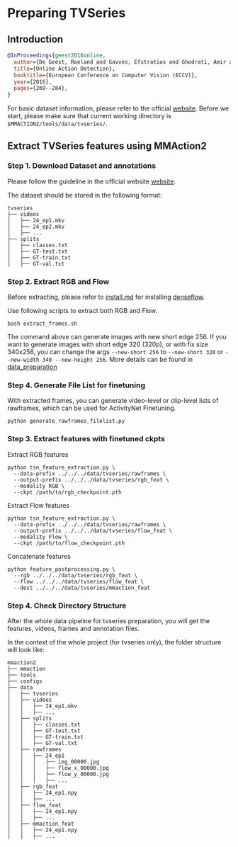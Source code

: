 # Preparing TVSeries

## Introduction

<!-- [DATASET] -->

```BibTeX
@InProceedings{geest2016online,
  author={De Geest, Roeland and Gavves, Efstratios and Ghodrati, Amir and Li, Zhenyang and Snoek, Cees and Tuytelaars, Tinne},
  title={Online Action Detection},
  booktitle={European Conference on Computer Vision (ECCV)},
  year={2016},
  pages={269--284},
}
```

For basic dataset information, please refer to the official [website](https://homes.esat.kuleuven.be/psi-archive/rdegeest/TVSeries.html).
Before we start, please make sure that current working directory is `$MMACTION2/tools/data/tvseries/`.

## Extract TVSeries features using MMAction2

### Step 1. Download Dataset and annotations
Please follow the guideline in the official website [website](https://homes.esat.kuleuven.be/psi-archive/rdegeest/TVSeries.html).

The dataset should be stored in the following format:
```
tvseries
├── videos
│   ├── 24_ep1.mkv
│   ├── 24_ep2.mkv
│   ├── ...
├── splits
│   ├── classes.txt
│   ├── GT-test.txt
│   ├── GT-train.txt
│   ├── GT-val.txt
```

### Step 2. Extract RGB and Flow

Before extracting, please refer to [install.md](/docs/install.md) for installing [denseflow](https://github.com/open-mmlab/denseflow).

Use following scripts to extract both RGB and Flow.

```shell
bash extract_frames.sh
```

The command above can generate images with new short edge 256. If you want to generate images with short edge 320 (320p), or with fix size 340x256, you can change the args `--new-short 256` to `--new-short 320` or `--new-width 340 --new-height 256`.
More details can be found in [data_preparation](/docs/data_preparation.md)



### Step 4. Generate File List for finetuning

With extracted frames, you can generate video-level or clip-level lists of rawframes, which can be used for ActivityNet Finetuning.

```shell
python generate_rawframes_filelist.py
```


### Step 3. Extract features with finetuned ckpts

Extract RGB features
```shell
python tsn_feature_extraction.py \
  --data-prefix ../../../data/tvseries/rawframes \
  --output-prefix ../../../data/tvseries/rgb_feat \
  --modality RGB \
  --ckpt /path/to/rgb_checkpoint.pth
```
Extract Flow features
```shell
python tsn_feature_extraction.py \
  --data-prefix ../../../data/tvseries/rawframes \
  --output-prefix ../../../data/tvseries/flow_feat \
  --modality Flow \
  --ckpt /path/to/flow_checkpoint.pth
```

Concatenate features
```shell
python feature_postprocessing.py \
  --rgb ../../../data/tvseries/rgb_feat \
  --flow ../../../data/tvseries/flow_feat \
  --dest ../../../data/tvseries/mmaction_feat
```


### Step 4. Check Directory Structure

After the whole data pipeline for tvseries preparation,
you will get the features, videos, frames and annotation files.

In the context of the whole project (for tvseries only), the folder structure will look like:

```
mmaction2
├── mmaction
├── tools
├── configs
├── data
│   ├── tvseries
│   ├── videos
│   │   ├── 24_ep1.mkv
│   │   ├── ...
│   ├── splits
│   │   ├── classes.txt
│   │   ├── GT-test.txt
│   │   ├── GT-train.txt
│   │   ├── GT-val.txt
│   ├── rawframes
│   │   ├── 24_ep1
│   │   │   ├── img_00000.jpg
│   │   │   ├── flow_x_00000.jpg
│   │   │   ├── flow_y_00000.jpg
│   │   │   ├── ...
│   ├── rgb_feat
│   │   ├── 24_ep1.npy
│   │   ├── ...
│   ├── flow_feat
│   │   ├── 24_ep1.npy
│   │   ├── ...
│   ├── mmaction_feat
│   │   ├── 24_ep1.npy
│   │   ├── ...

```
